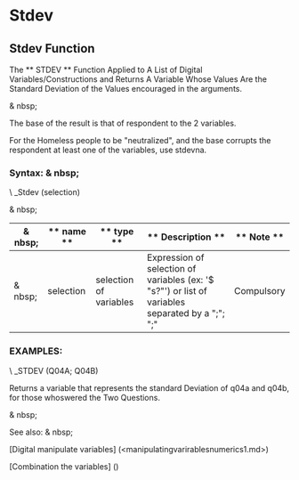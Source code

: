 # Stdev

## Stdev Function

The ** STDEV ** Function Applied to A List of Digital Variables/Constructions and Returns A Variable Whose Values ​​Are the Standard Deviation of the Values ​​encouraged in the arguments.

& nbsp;

The base of the result is that of respondent to the 2 variables.

For the Homeless people to be "neutralized", and the base corrupts the respondent at least one of the variables, use stdevna.

### Syntax: & nbsp;

\ _Stdev (selection)

& nbsp;

| & nbsp; | ** name ** | ** type ** | ** Description ** | ** Note ** |
| --- | --- | --- | --- | --- |
| & nbsp; | selection | selection of variables | Expression of selection of variables (ex: '$ "s?"') or list of variables separated by a ";"; ";"| Compulsory |

### EXAMPLES:

\ _STDEV (Q04A; Q04B)

Returns a variable that represents the standard Deviation of q04a and q04b, for those whoswered the Two Questions.

& nbsp;

See also: & nbsp;

[Digital manipulate variables] (<manipulatingvarirablesnumerics1.md>)

[Combination the variables] (<combination thevariables1.md>)